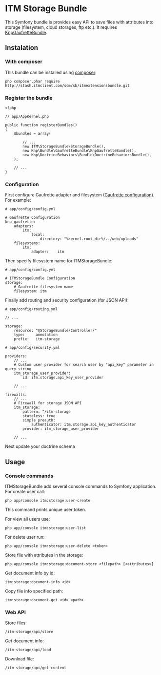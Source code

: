 # ITM Storage Bundle #

This Symfony bundle is provides easy API to save files with attributes into storage (filesystem, cloud storages, ftp etc.). It requires [KnpGaufretteBundle](https://github.com/KnpLabs/KnpGaufretteBundle).

## Instalation

### With composer

This bundle can be installed using [composer](https://getcomposer.org/):

	php composer.phar require http://stash.itmclient.com/scm/sb/itmextensionsbundle.git
	
### Register the bundle

    <?php
    
    // app/AppKernel.php
    
    public function registerBundles()
    {
        $bundles = array(
    
        	// ...
            new ITM\StorageBundle\StorageBundle(),
            new Knp\Bundle\GaufretteBundle\KnpGaufretteBundle(),
            new Knp\DoctrineBehaviors\Bundle\DoctrineBehaviorsBundle(),
        );
    
    	// ...
    }

### Configuration

First configure Gaufrette adapter and filesystem ([Gaufrette configuration](https://github.com/KnpLabs/KnpGaufretteBundle#configuration)). For example:

	# app/config/config.yml	
	
	# Gaufrette Configuration
	knp_gaufrette:
    	adapters:
        	itm:
	            local:
	                directory: "%kernel.root_dir%/../web/uploads"
	    filesystems:
	        itm:
	            adapter:    itm

Then specify filesystem name for ITMStorageBundle:

	# app/config/config.yml	

	# ITMStorageBundle Configuration
	storage:
	    # Gaufrette filesystem name
	    filesystem: itm

Finally add routing and security configuration (for JSON API):

	# app/config/routing.yml
	
	// ...
	
	storage:
	    resource: "@StorageBundle/Controller/"
	    type:     annotation
	    prefix:   itm-storage 

    # app/config/security.yml
    
    providers:
		// ...
		# Custom user provider for search user by "api_key" parameter in query string
		itm_storage_user_provider:
			id: itm.storage.api_key_user_provider
	
		// ...
    
	firewalls:
	    // ...
	    # Firewall for storage JSON API 
		itm_storage:
			pattern: ^/itm-storage
			stateless: true
			simple_preauth:
				authenticator: itm.storage.api_key_authenticator
			provider: itm_storage_user_provider
        
        // ...

Next update your doctrine schema

## Usage

### Console commands

ITMStorageBundle add several console commands to Symfony application. For create user call:

	php app/console itm:storage:user-create

This command prints unique user token. 

For view all users use:

	php app/console itm:storage:user-list

For delete user run:

	php app/console itm:storage:user-delete <token>

Store file with attributes in the storage:

	php app/console itm:storage:document-store <filepath> [<attributes>]

Get document info by id:

	itm:storage:document-info <id>

Copy file info specified path:

	itm:storage:document-get <id> <path>

### Web API

Store files:

	/itm-storage/api/store

Get document info:

	/itm-storage/api/load

Download file:

	/itm-storage/api/get-content

